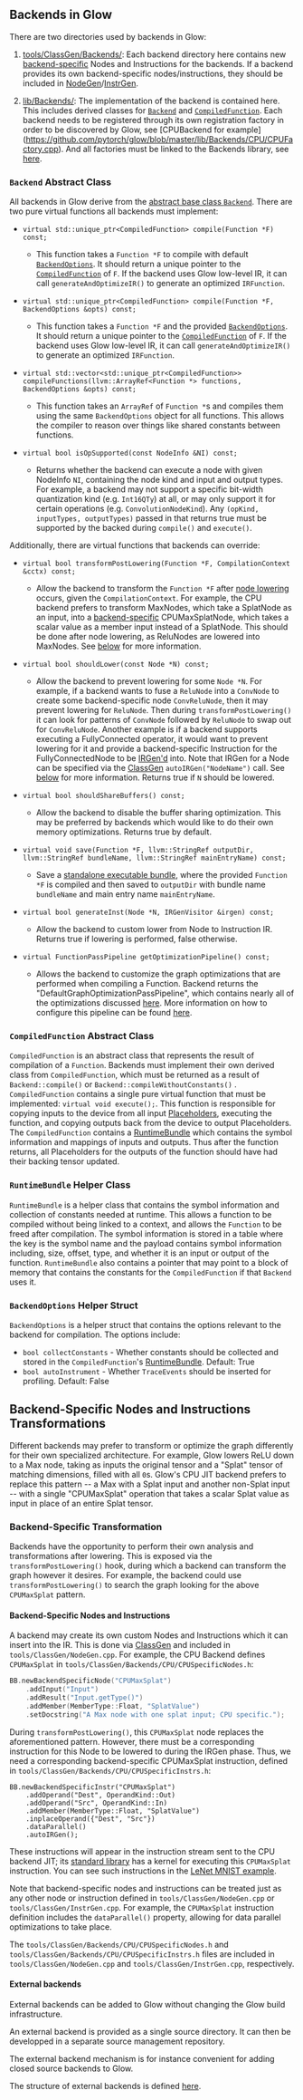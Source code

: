 ## Backends in Glow

There are two directories used by backends in Glow:

1. [tools/ClassGen/Backends/](https://github.com/pytorch/glow/tree/master/tools/ClassGen/Backends):
Each backend directory here contains new
[backend-specific](#backend-specific-nodes-and-instructions-transformations)
Nodes and Instructions for the backends. If a backend provides its own
backend-specific nodes/instructions, they should be included in
[NodeGen](https://github.com/pytorch/glow/blob/master/tools/ClassGen/NodeGen.cpp)/[InstrGen](https://github.com/pytorch/glow/blob/master/tools/ClassGen/InstrGen.cpp).

2. [lib/Backends/](https://github.com/pytorch/glow/tree/master/lib/Backends): The
implementation of the backend is contained here. This includes derived classes
for [`Backend`](#backend-abstract-class) and
[`CompiledFunction`](#compiledfunction-abstract-class).
Each backend needs to be registered through its own registration factory in
order to be discovered by Glow, see [CPUBackend for example]
(https://github.com/pytorch/glow/blob/master/lib/Backends/CPU/CPUFactory.cpp).
And all factories must be linked to the Backends library, see
[here](https://github.com/pytorch/glow/blob/master/lib/Backends/CMakeLists.txt).

### `Backend` Abstract Class

All backends in Glow derive from the [abstract base class
`Backend`](https://github.com/pytorch/glow/blob/master/include/glow/Backends/Backend.h). There
are two pure virtual functions all backends must implement:

- `virtual std::unique_ptr<CompiledFunction> compile(Function *F) const;`

  - This function takes a `Function *F` to compile with default
  [`BackendOptions`](#backendoptions-helper-struct). It should return a unique pointer to the
    [`CompiledFunction`](#compiledfunction-abstract-class) of `F`. If the backend uses Glow low-level IR, it can call `generateAndOptimizeIR()` to generate an optimized `IRFunction`.

- `virtual std::unique_ptr<CompiledFunction> compile(Function *F, BackendOptions &opts) const;`

  - This function takes a `Function *F` and the provided
  [`BackendOptions`](#backendoptions-helper-struct). It should return a unique pointer to the
    [`CompiledFunction`](#compiledfunction-abstract-class) of `F`. If the backend uses Glow low-level IR, it can call `generateAndOptimizeIR()` to generate an optimized `IRFunction`.

- `virtual std::vector<std::unique_ptr<CompiledFunction>> compileFunctions(llvm::ArrayRef<Function *> functions, BackendOptions &opts) const;`
    - This function takes an `ArrayRef` of `Function *`s and compiles them using the same `BackendOptions` object for all functions. This allows the compiler to reason over things like shared constants between functions.

- `virtual bool isOpSupported(const NodeInfo &NI) const;`

  - Returns whether the backend can execute a node with given NodeInfo `NI`,
    containing the node kind and input and output types. For example, a backend
    may not support a specific bit-width quantization kind (e.g. `Int16QTy`) at
    all, or may only support it for certain operations
    (e.g. `ConvolutionNodeKind`). Any `(opKind, inputTypes, outputTypes)` passed
    in that returns true must be supported by the backed during `compile()` and
    `execute()`.

Additionally, there are virtual functions that backends can override:

- `virtual bool transformPostLowering(Function *F, CompilationContext &cctx) const;`

  - Allow the backend to transform the `Function *F` after [node
    lowering](https://github.com/pytorch/glow/blob/master/docs/IR.md#node-lowering)
    occurs, given the `CompilationContext`. For example, the CPU backend
    prefers to transform MaxNodes, which take a SplatNode as an input, into a
    [backend-specific](https://github.com/pytorch/glow/blob/master/docs/NewBackendSpecificNode.md)
    CPUMaxSplatNode, which takes a scalar value as a member input instead of a
    SplatNode. This should be done after node lowering, as ReluNodes are lowered
    into MaxNodes. See
    [below](#backend-specific-nodes-and-instructions-transformations) for more
    information.

- `virtual bool shouldLower(const Node *N) const;`

  - Allow the backend to prevent lowering for some `Node *N`. For example, if a
    backend wants to fuse a `ReluNode` into a `ConvNode` to create some
    backend-specific node `ConvReluNode`, then it may prevent lowering for
    `ReluNode`. Then during `transformPostLowering()` it can look for patterns
    of `ConvNode` followed by `ReluNode` to swap out for `ConvReluNode`. Another
    example is if a backend supports executing a FullyConnected operator, it
    would want to prevent lowering for it and provide a backend-specific
    Instruction for the FullyConnectedNode to be
    [IRGen'd](https://github.com/pytorch/glow/blob/master/docs/IR.md#low-level-ir)
    into. Note that IRGen for a Node can be specified via the
    [ClassGen](https://github.com/pytorch/glow/blob/master/docs/ClassGen.md)
    `autoIRGen("NodeName")` call. See
    [below](#backend-specific-nodes-and-instructions-transformations) for more
    information. Returns true if `N` should be lowered.

- `virtual bool shouldShareBuffers() const;`

  - Allow the backend to disable the buffer sharing optimization. This may be
    preferred by backends which would like to do their own memory
    optimizations. Returns true by default.

- `virtual void save(Function *F, llvm::StringRef outputDir,
                     llvm::StringRef bundleName, llvm::StringRef mainEntryName) const;`

  - Save a [standalone executable
    bundle](https://github.com/pytorch/glow/blob/master/docs/AOT.md), where the
    provided `Function *F` is compiled and then saved to `outputDir` with bundle
    name `bundleName` and main entry name `mainEntryName`.

- `virtual bool generateInst(Node *N, IRGenVisitor &irgen) const;`

  - Allow the backend to custom lower from Node to Instruction IR.
    Returns true if lowering is performed, false otherwise.

- `virtual FunctionPassPipeline getOptimizationPipeline() const;`

  - Allows the backend to customize the graph optimizations that are performed
    when compiling a Function. Backend returns the
    "DefaultGraphOptimizationPassPipeline", which contains nearly all of the
    optimizations discussed
    [here](Optimizations.md#set-of-supported-graph-optimizations). More
    information on how to configure this pipeline can be found
    [here](Optimizations.md#configuring-a-graph-optimization-pipeline).


### `CompiledFunction` Abstract Class

`CompiledFunction` is an abstract class that represents the result of
compilation of a `Function`. Backends must implement their own derived class
from `CompiledFunction`, which must be returned as a result of
`Backend::compile()` or `Backend::compileWithoutConstants()` .
 `CompiledFunction` contains a single pure virtual function
that must be implemented: `virtual void execute();`. This function is
responsible for copying inputs to the device from all input
[Placeholders](https://github.com/pytorch/glow/blob/master/docs/IR.md#placeholders),
executing the function, and copying outputs back from the device to output
Placeholders. The `CompiledFunction` contains a [RuntimeBundle](#runtimebundle-helper-class)
which contains the symbol information and mappings of inputs and outputs. Thus after the
function returns, all Placeholders for the outputs of the function should have had
their backing tensor updated.

### `RuntimeBundle` Helper Class

`RuntimeBundle` is a helper class that contains the symbol information and collection
of constants needed at runtime. This allows a function to be compiled without being linked
to a context, and allows the `Function` to be freed after compilation. The symbol information
is stored in a table where the key is the symbol name and the payload contains symbol information
including, size, offset, type, and whether it is an input or output of the function. `RuntimeBundle` also  contains a pointer that may point to a block of memory that contains the constants for the `CompiledFunction` if that `Backend` uses it.

### `BackendOptions` Helper Struct

`BackendOptions` is a helper struct that contains the options relevant to the backend for compilation. The options include:
- `bool collectConstants` - Whether constants should be collected and stored in the `CompiledFunction`'s [RuntimeBundle](#runtimebundle-helper-class). Default: True
- `bool autoInstrument` - Whether `TraceEvents` should be inserted for profiling. Default: False

## Backend-Specific Nodes and Instructions Transformations

Different backends may prefer to transform or optimize the graph differently for
their own specialized architecture. For example, Glow lowers ReLU down to a Max
node, taking as inputs the original tensor and a "Splat" tensor of matching
dimensions, filled with all `0`s. Glow's CPU JIT backend prefers to replace this
pattern -- a Max with a Splat input and another non-Splat input -- with a single
"CPUMaxSplat" operation that takes a scalar Splat value as input in place of an
entire Splat tensor.

### Backend-Specific Transformation

Backends have the opportunity to perform their own analysis and transformations
after lowering. This is exposed via the `transformPostLowering()` hook, during
which a backend can transform the graph however it desires. For example, the
backend could use `transformPostLowering()` to search the graph looking for the
above `CPUMaxSplat` pattern.

#### Backend-Specific Nodes and Instructions

A backend may create its own custom Nodes and Instructions which it can insert
into the IR. This is done via [ClassGen](ClassGen.md) and included in
`tools/ClassGen/NodeGen.cpp`. For example, the CPU Backend defines `CPUMaxSplat`
in `tools/ClassGen/Backends/CPU/CPUSpecificNodes.h`:

```cpp
BB.newBackendSpecificNode("CPUMaxSplat")
    .addInput("Input")
    .addResult("Input.getType()")
    .addMember(MemberType::Float, "SplatValue")
    .setDocstring("A Max node with one splat input; CPU specific.");
```

During `transformPostLowering()`, this `CPUMaxSplat` node replaces the
aforementioned pattern. However, there must be a corresponding instruction for
this Node to be lowered to during the IRGen phase. Thus, we need a corresponding
backend-specific CPUMaxSplat instruction, defined in
`tools/ClassGen/Backends/CPU/CPUSpecificInstrs.h`:

```
BB.newBackendSpecificInstr("CPUMaxSplat")
    .addOperand("Dest", OperandKind::Out)
    .addOperand("Src", OperandKind::In)
    .addMember(MemberType::Float, "SplatValue")
    .inplaceOperand({"Dest", "Src"})
    .dataParallel()
    .autoIRGen();
```

These instructions will appear in the instruction stream sent to the CPU backend
JIT; its [standard library](JIT.md#usage-of-the-standard-library) has a kernel
for executing this `CPUMaxSplat` instruction. You can see such instructions in
the [LeNet MNIST example](Example.md#lowering-to-ir).

Note that backend-specific nodes and instructions can be treated just as any
other node or instruction defined in `tools/ClassGen/NodeGen.cpp` or
`tools/ClassGen/InstrGen.cpp`. For example, the `CPUMaxSplat` instruction
definition includes the `dataParallel()` property, allowing for data parallel
optimizations to take place.

The `tools/ClassGen/Backends/CPU/CPUSpecificNodes.h` and
`tools/ClassGen/Backends/CPU/CPUSpecificInstrs.h` files are included in
`tools/ClassGen/NodeGen.cpp` and `tools/ClassGen/InstrGen.cpp`, respectively.


#### External backends

External backends can be added to Glow without changing the Glow build infrastructure.

An external backend is provided as a single source directory. It can then be developped in a separate source management repository.

The external backend mechanism is for instance convenient for adding closed source backends to Glow.

The structure of external backends is defined [here](https://github.com/pytorch/glow/blob/master/docs/ExternalBackend.md).